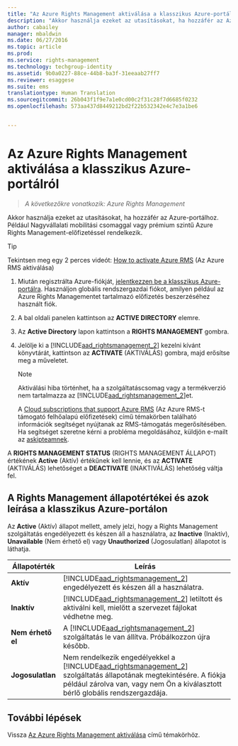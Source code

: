 ```yaml
---
title: "Az Azure Rights Management aktiválása a klasszikus Azure-portálról | Azure RMS"
description: "Akkor használja ezeket az utasításokat, ha hozzáfér az Azure-portálhoz. Például Nagyvállalati mobilitási csomaggal vagy prémium szintű Azure Rights Management-előfizetéssel rendelkezik."
author: cabailey
manager: mbaldwin
ms.date: 06/27/2016
ms.topic: article
ms.prod: 
ms.service: rights-management
ms.technology: techgroup-identity
ms.assetid: 9b0a0227-88ce-44b8-ba3f-31eeaab27ff7
ms.reviewer: esaggese
ms.suite: ems
translationtype: Human Translation
ms.sourcegitcommit: 26b043f1f9e7a1e0cd00c2f31c28f7d6685f0232
ms.openlocfilehash: 573aa437d8449212bd2f22b532342e4c7e3a1be6


---
```


# Az Azure Rights Management aktiválása a klasszikus Azure-portálról

>*A következőkre vonatkozik: Azure Rights Management*


Akkor használja ezeket az utasításokat, ha hozzáfér az Azure-portálhoz. Például Nagyvállalati mobilitási csomaggal vagy prémium szintű Azure Rights Management-előfizetéssel rendelkezik.

> [!TIP]
> Tekintsen meg egy 2 perces videót: [How to activate Azure RMS](https://channel9.msdn.com/series/pit-stop-enterprise-mobility-suite/activate-azure-rms) (Az Azure RMS aktiválása)

1.  Miután regisztrálta Azure-fiókját, [jelentkezzen be a klasszikus Azure-portálra](http://go.microsoft.com/fwlink/p/?LinkID=275081). Használjon globális rendszergazdai fiókot, amilyen például az Azure Rights Managementet tartalmazó előfizetés beszerzéséhez használt fiók.

2.  A bal oldali panelen kattintson az **ACTIVE DIRECTORY** elemre.

3.  Az **Active Directory** lapon kattintson a **RIGHTS MANAGEMENT** gombra.

4.  Jelölje ki a [!INCLUDE[aad_rightsmanagement_2](../includes/aad_rightsmanagement_2_md.md)] kezelni kívánt könyvtárát, kattintson az **ACTIVATE** (AKTIVÁLÁS) gombra, majd erősítse meg a műveletet.

    > [!NOTE]
    >Aktiválási hiba történhet, ha a szolgáltatáscsomag vagy a termékverzió nem tartalmazza az [!INCLUDE[aad_rightsmanagement_2](../includes/aad_rightsmanagement_2_md.md)]et.
    >
    >A [Cloud subscriptions that support Azure RMS](../get-started/requirements-subscriptions.md) (Az Azure RMS-t támogató felhőalapú előfizetések) című témakörben található információk segítséget nyújtanak az RMS-támogatás megerősítésében. Ha segítséget szeretne kérni a probléma megoldásához, küldjön e-mailt az [askipteamnek](mailto:askipteam?subject=I%20cannot%20activate%20RMS).


A **RIGHTS MANAGEMENT STATUS** (RIGHTS MANAGEMENT ÁLLAPOT) értékének **Active** (Aktív) értékűnek kell lennie, és az **ACTIVATE** (AKTIVÁLÁS) lehetőséget a **DEACTIVATE** (INAKTIVÁLÁS) lehetőség váltja fel.

## A Rights Management állapotértékei és azok leírása a klasszikus Azure-portálon
Az **Active** (Aktív) állapot mellett, amely jelzi, hogy a Rights Management szolgáltatás engedélyezett és készen áll a használatra, az **Inactive** (Inaktív), **Unavailable** (Nem érhető el) vagy **Unauthorized** (Jogosulatlan) állapotot is láthatja.

|Állapotérték|Leírás|
|----------------|---------------|
|**Aktív**|[!INCLUDE[aad_rightsmanagement_2](../includes/aad_rightsmanagement_2_md.md)] engedélyezett és készen áll a használatra.|
|**Inaktív**|[!INCLUDE[aad_rightsmanagement_2](../includes/aad_rightsmanagement_2_md.md)] letiltott és aktiválni kell, mielőtt a szervezet fájlokat védhetne meg.|
|**Nem érhető el**|A [!INCLUDE[aad_rightsmanagement_2](../includes/aad_rightsmanagement_2_md.md)] szolgáltatás le van állítva. Próbálkozzon újra később.|
|**Jogosulatlan**|Nem rendelkezik engedélyekkel a [!INCLUDE[aad_rightsmanagement_2](../includes/aad_rightsmanagement_2_md.md)] szolgáltatás állapotának megtekintésére. A fiókja például zárolva van, vagy nem Ön a kiválasztott bérlő globális rendszergazdája.|

## További lépések
Vissza [Az Azure Rights Management aktiválása](activate-service.md) című témakörhöz.


<!--HONumber=Aug16_HO4-->


